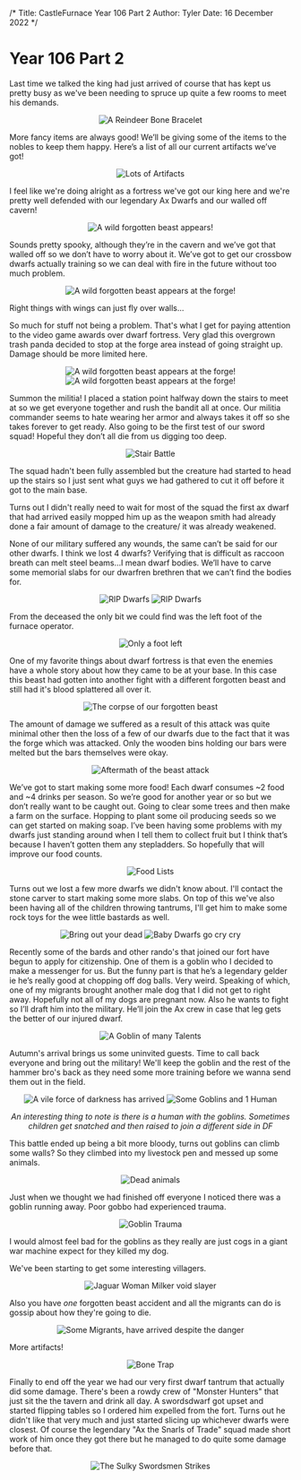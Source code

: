 /*
Title: CastleFurnace Year 106 Part 2
Author: Tyler
Date: 16 December 2022
*/

# Year 106 Part 2 #

Last time we talked the king had just arrived of course that has kept us pretty busy as we've been needing to spruce up quite a few rooms to meet his demands.
<div align="center">
<div markdown="1"align="center">
 
![A Reindeer Bone Bracelet](%assets_url%/106_14.png)

</div>
</div>
More fancy items are always good! We’ll be giving some of the items to the nobles to keep them happy. Here’s a list of all our current artifacts we’ve got!
<div align="center">
<div markdown="1"align="center">
 
![Lots of Artifacts](%assets_url%/106_15.png)

</div>
</div>

I feel like we're doing alright as a fortress we've got our king here and we're pretty well defended with our legendary Ax Dwarfs and our walled off cavern!

<div align="center">
<div markdown="1"align="center">
 
![A wild forgotten beast appears!](%assets_url%/106_16.png)

</div>
</div>

Sounds pretty spooky, although they’re in the cavern and we’ve got that walled off so we don’t have to worry about it. We’ve got to get our crossbow dwarfs actually training so we can deal with fire in the future without too much problem.

<div align="center">
<div markdown="1"align="center">
 
![A wild forgotten beast appears at the forge!](%assets_url%/106_17.png)

</div>
</div>

Right things with wings can just fly over walls…

So much for stuff not being a problem. That's what I get for paying attention to the video game awards over dwarf fortress. Very glad this overgrown trash panda decided to stop at the forge area instead of going straight up. Damage should be more limited here.

<div align="center">
<div markdown="1"align="center">
 
![A wild forgotten beast appears at the forge!](%assets_url%/106_18.png)
![A wild forgotten beast appears at the forge!](%assets_url%/106_19.png)

</div>
</div>

Summon the militia! I placed a station point halfway down the stairs to meet at so we get everyone together and rush the bandit all at once.
Our militia commander seems to hate wearing her armor and always takes it off so she takes forever to get ready. Also going to be the first test of our sword squad! Hopeful they don’t all die from us digging too deep.

<div align="center">
<div markdown="1"align="center">
 
![Stair Battle](%assets_url%/106_21.png)

</div>
</div>

The squad hadn't been fully assembled but the creature had started to head up the stairs so I just sent what guys we had gathered to cut it off before it got to the main base.

Turns out I didn't really need to wait for most of the squad the first ax dwarf that had arrived easily mopped him up as the weapon smith had already done a fair amount of damage to the creature/ it was already weakened.

None of our military suffered any wounds, the same can’t be said for our other dwarfs. I think we lost 4 dwarfs? Verifying that is difficult as raccoon breath can melt steel beams…I mean dwarf bodies. We’ll have to carve some memorial slabs for our dwarfren brethren that we can’t find the bodies for.
<div align="center">
<div markdown="1"align="center">
 
![RIP Dwarfs](%assets_url%/106_18.png)
![RIP Dwarfs](%assets_url%/106_19.png)
</div>
</div>

From the deceased the only bit we could find was the left foot of the furnace operator.

<div align="center">
<div markdown="1"align="center">
 
![Only a foot left](%assets_url%/106_22.png)

</div>
</div>

One of my favorite things about dwarf fortress is that even the enemies have a whole story about how they came to be at your base. In this case this beast had gotten into another fight with a different forgotten beast and still had it's blood splattered all over it.

<div align="center">
<div markdown="1"align="center">
 
![The corpse of our forgotten beast](%assets_url%/106_23.png)

</div>
</div>

The amount of damage we suffered as a result of this attack was quite minimal other then the loss of a few of our dwarfs due to the fact that it was the forge which was attacked. Only the wooden bins holding our bars were melted but the bars themselves were okay.

<div align="center">
<div markdown="1"align="center">
 
![Aftermath of the beast attack](%assets_url%/106_24.png)

</div>
</div>

We’ve got to start making some more food! Each dwarf consumes ~2 food and ~4 drinks per season. So we’re good for another year or so but we don’t really want to be caught out. Going to clear some trees and then make a farm on the surface. Hopping to plant some oil producing seeds so we can get started on making soap. I’ve been having some problems with my dwarfs just standing around when I tell them to collect fruit but I think that’s because I haven’t gotten them any stepladders. So hopefully that will improve our food counts.

<div align="center">
<div markdown="1"align="center">
 
![Food Lists](%assets_url%/106_25.png)

</div>
</div>

Turns out we lost a few more dwarfs we didn't know about. I'll contact the stone carver to start making some more slabs. On top of this we've also been having all of the children throwing tantrums, I'll get him to make some rock toys for the wee little bastards as well.

<div align="center">
<div markdown="1"align="center">
 
![Bring out your dead](%assets_url%/106_26.png)
![Baby Dwarfs go cry cry](%assets_url%/106_27.png)

</div>
</div>

Recently some of the bards and other rando's that joined our fort have begun to apply for citizenship. One of them is a goblin who I decided to make a messenger for us. But the funny part is that he’s a legendary gelder ie he’s really good at chopping off dog balls.
Very weird. Speaking of which, one of my migrants brought another male dog that I did not get to right away. Hopefully not all of my dogs are pregnant now. Also he wants to fight so I’ll draft him into the military. He’ll join the Ax crew in case that leg gets the better of our injured dwarf.

<div align="center">
<div markdown="1"align="center">
 
![A Goblin of many Talents](%assets_url%/106_28.png)

</div>
</div>


Autumn's arrival brings us some uninvited guests. Time to call back everyone and bring out the military! We'll keep the goblin and the rest of the hammer bro's back as they need some more training before we wanna send them out in the field. 

<div align="center">
<div markdown="1"align="center">
 
![A vile force of darkness has arrived](%assets_url%/106_29.png)
![Some Goblins and 1 Human](%assets_url%/106_30.png)

</div>
</div>


<div markdown="1"align="center">
 
*An interesting thing to note is there is a human with the goblins. Sometimes children get snatched and then raised to join a different side in DF*

</div>

This battle ended up being a bit more bloody, turns out goblins can climb some walls? So they climbed into my livestock pen and messed up some animals.
 
<div align="center">
<div markdown="1"align="center">
 
![Dead animals](%assets_url%/106_32.png)


</div>
</div>

Just when we thought we had finished off everyone I noticed there was a goblin running away. Poor gobbo had experienced trauma.

<div align="center">
<div markdown="1"align="center">
 
![Goblin Trauma](%assets_url%/106_31.png)


</div>
</div>

I would almost feel bad for the goblins as they really are just cogs in a giant war machine expect for they killed my dog.

We've been starting to get some interesting villagers.

<div align="center">
<div markdown="1"align="center">
 
![Jaguar Woman Milker void slayer](%assets_url%/106_33.png)


</div>
</div>

Also you have *one* forgotten beast accident and all the migrants can do is gossip about how they're going to die.

<div align="center">
<div markdown="1"align="center">
 
![Some Migrants, have arrived despite the danger](%assets_url%/106_34.png)


</div>
</div>

More artifacts!

<div align="center">
<div markdown="1"align="center">
 
![Bone Trap](%assets_url%/106_36.png)


</div>
</div>

Finally to end off the year we had our very first dwarf tantrum that actually did some damage. There's been a rowdy crew of "Monster Hunters" that just sit the the tavern and drink all day. A swordsdwarf got upset and started flipping tables so I ordered him expelled from the fort. Turns out he didn't like that very much and just started slicing up whichever dwarfs were closest. Of course the legendary "Ax the Snarls of Trade" squad made short work of him once they got there but he managed to do quite some damage before that.

<div align="center">
<div markdown="1"align="center">
 
![The Sulky Swordsmen Strikes](%assets_url%/106_39.png)


</div>
</div>

